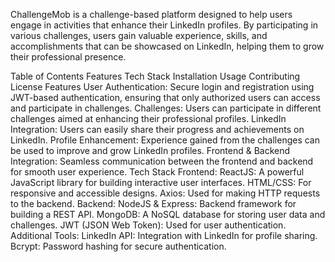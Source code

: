 ChallengeMob is a challenge-based platform designed to help users engage in activities that enhance their LinkedIn profiles. By participating in various challenges, users gain valuable experience, skills, and accomplishments that can be showcased on LinkedIn, helping them to grow their professional presence.

Table of Contents
Features
Tech Stack
Installation
Usage
Contributing
License
Features
User Authentication: Secure login and registration using JWT-based authentication, ensuring that only authorized users can access and participate in challenges.
Challenges: Users can participate in different challenges aimed at enhancing their professional profiles.
LinkedIn Integration: Users can easily share their progress and achievements on LinkedIn.
Profile Enhancement: Experience gained from the challenges can be used to improve and grow LinkedIn profiles.
Frontend & Backend Integration: Seamless communication between the frontend and backend for smooth user experience.
Tech Stack
Frontend:
ReactJS: A powerful JavaScript library for building interactive user interfaces.
HTML/CSS: For responsive and accessible designs.
Axios: Used for making HTTP requests to the backend.
Backend:
NodeJS & Express: Backend framework for building a REST API.
MongoDB: A NoSQL database for storing user data and challenges.
JWT (JSON Web Token): Used for user authentication.
Additional Tools:
LinkedIn API: Integration with LinkedIn for profile sharing.
Bcrypt: Password hashing for secure authentication.
